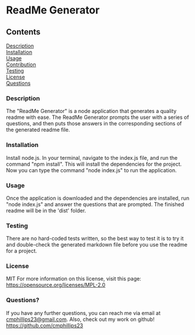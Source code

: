 
  # ReadMe Generator  
  
  ## Contents  
  [Description](#description)  
  [Installation](#installation)  
  [Usage](#usage)  
  [Contribution](#contribution)  
  [Testing](#testing)  
  [License](#license)  
  [Questions](#questions)  
  
  ### Description
  The "ReadMe Generator" is a node application that generates a quality readme with ease.  The ReadMe Generator prompts the user with a series of questions, and then puts those answers in the corresponding sections of the generated readme file.  
  
  ### Installation
  Install node.js.  In your terminal, navigate to the index.js file, and run the command "npm install".  This will install the dependencies for the project.  Now you can type the command "node index.js" to run the application.  
  
  ### Usage 
  Once the application is downloaded and the dependencies are installed, run "node index.js" and answer the questions that are prompted.  The finished readme will be in the 'dist' folder.  
  
  ### Testing 
  There are no hard-coded tests written, so the best way to test it is to try it and double-check the generated markdown file before you use the readme for a project.  
  
  ### License
  MIT
  For more information on this license, visit this page: <https://opensource.org/licenses/MPL-2.0>

  ### Questions?
  If you have any further questions, you can reach me via email at <cmphillips23@gmail.com>.  Also, check out my work on github! <https://github.com/cmphillips23>

  